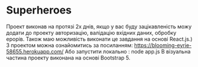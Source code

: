 # Superheroes
Проект виконав на протязі 2х днів, якщо у вас буду зацікавленість можу додати до проекту авторизацію, валідацію вхідних даних, обробку ерорів. Також маю можливість виконати це завдання на основі  React.js.)
З проектом можна ознайомитись за посиланням:
https://blooming-eyrie-58655.herokuapp.com/
Або запустити локально : node app.js
В візуальна частина проекту виконана на основі Bootstrap 5.
